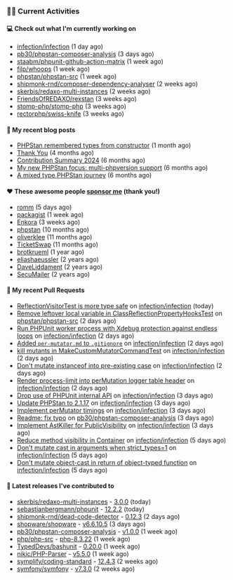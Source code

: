 ### 👨‍💻 Current Activities


#### 💻 Check out what I'm currently working on

- [infection/infection](https://github.com/infection/infection) (1 day ago)
- [pb30/phpstan-composer-analysis](https://github.com/pb30/phpstan-composer-analysis) (3 days ago)
- [staabm/phpunit-github-action-matrix](https://github.com/staabm/phpunit-github-action-matrix) (1 week ago)
- [filp/whoops](https://github.com/filp/whoops) (1 week ago)
- [phpstan/phpstan-src](https://github.com/phpstan/phpstan-src) (1 week ago)
- [shipmonk-rnd/composer-dependency-analyser](https://github.com/shipmonk-rnd/composer-dependency-analyser) (2 weeks ago)
- [skerbis/redaxo-multi-instances](https://github.com/skerbis/redaxo-multi-instances) (2 weeks ago)
- [FriendsOfREDAXO/rexstan](https://github.com/FriendsOfREDAXO/rexstan) (3 weeks ago)
- [stomp-php/stomp-php](https://github.com/stomp-php/stomp-php) (3 weeks ago)
- [rectorphp/swiss-knife](https://github.com/rectorphp/swiss-knife) (3 weeks ago)


#### 📜 My recent blog posts

- [PHPStan remembered types from constructor](https://staabm.github.io/2025/04/15/phpstan-remember-constructor-types.html) (1 month ago)
- [Thank You](https://staabm.github.io/2025/01/24/thank-you.html) (4 months ago)
- [Contribution Summary 2024](https://staabm.github.io/2024/12/11/contribution-summary-2024.html) (6 months ago)
- [My new PHPStan focus: multi-phpversion support](https://staabm.github.io/2024/11/28/phpstan-php-version-in-scope.html) (6 months ago)
- [A mixed type PHPStan journey](https://staabm.github.io/2024/11/26/phpstan-mixed-types.html) (6 months ago)


#### ❤️ These awesome people [sponsor me](https://github.com/sponsors/staabm) (thank you!)

- [romm](https://github.com/romm) (5 days ago)
- [packagist](https://github.com/packagist) (1 week ago)
- [Enkora](https://github.com/Enkora) (3 weeks ago)
- [phpstan](https://github.com/phpstan) (10 months ago)
- [oliverklee](https://github.com/oliverklee) (11 months ago)
- [TicketSwap](https://github.com/TicketSwap) (11 months ago)
- [brotkrueml](https://github.com/brotkrueml) (1 year ago)
- [eliashaeussler](https://github.com/eliashaeussler) (2 years ago)
- [DaveLiddament](https://github.com/DaveLiddament) (2 years ago)
- [SecuMailer](https://github.com/SecuMailer) (2 years ago)


#### 🔨 My recent Pull Requests

- [ReflectionVisitorTest is more type safe](https://github.com/infection/infection/pull/2190) on [infection/infection](https://github.com/infection/infection) (today)
- [Remove leftover local variable in ClassReflectionPropertyHooksTest](https://github.com/phpstan/phpstan-src/pull/4060) on [phpstan/phpstan-src](https://github.com/phpstan/phpstan-src) (2 days ago)
- [Run PHPUnit worker process with Xdebug protection against endless loops](https://github.com/infection/infection/pull/2180) on [infection/infection](https://github.com/infection/infection) (2 days ago)
- [Added `per-mutator.md` to `.gitignore`](https://github.com/infection/infection/pull/2179) on [infection/infection](https://github.com/infection/infection) (2 days ago)
- [kill mutants in MakeCustomMutatorCommandTest](https://github.com/infection/infection/pull/2177) on [infection/infection](https://github.com/infection/infection) (2 days ago)
- [Don&#39;t mutate instanceof into pre-existing case](https://github.com/infection/infection/pull/2176) on [infection/infection](https://github.com/infection/infection) (2 days ago)
- [Render process-limit into perMutation logger table header](https://github.com/infection/infection/pull/2175) on [infection/infection](https://github.com/infection/infection) (2 days ago)
- [Drop use of PHPUnit internal API](https://github.com/infection/infection/pull/2167) on [infection/infection](https://github.com/infection/infection) (3 days ago)
- [Update PHPStan to 2.1.17](https://github.com/infection/infection/pull/2165) on [infection/infection](https://github.com/infection/infection) (3 days ago)
- [Implement perMutator timings](https://github.com/infection/infection/pull/2164) on [infection/infection](https://github.com/infection/infection) (3 days ago)
- [Readme: fix typo](https://github.com/pb30/phpstan-composer-analysis/pull/54) on [pb30/phpstan-composer-analysis](https://github.com/pb30/phpstan-composer-analysis) (3 days ago)
- [Implement AstKiller for PublicVisibility](https://github.com/infection/infection/pull/2163) on [infection/infection](https://github.com/infection/infection) (3 days ago)
- [Reduce method visibility in Container](https://github.com/infection/infection/pull/2155) on [infection/infection](https://github.com/infection/infection) (5 days ago)
- [Don&#39;t mutate cast in arguments when strict_types=1](https://github.com/infection/infection/pull/2154) on [infection/infection](https://github.com/infection/infection) (5 days ago)
- [Don&#39;t mutate object-cast in return of object-typed function](https://github.com/infection/infection/pull/2152) on [infection/infection](https://github.com/infection/infection) (5 days ago)


#### 🔭 Latest releases I've contributed to

- [skerbis/redaxo-multi-instances](https://github.com/skerbis/redaxo-multi-instances) - [3.0.0](https://github.com/skerbis/redaxo-multi-instances/releases/tag/3.0.0) (today)
- [sebastianbergmann/phpunit](https://github.com/sebastianbergmann/phpunit) - [12.2.2](https://github.com/sebastianbergmann/phpunit/releases/tag/12.2.2) (today)
- [shipmonk-rnd/dead-code-detector](https://github.com/shipmonk-rnd/dead-code-detector) - [0.12.3](https://github.com/shipmonk-rnd/dead-code-detector/releases/tag/0.12.3) (2 days ago)
- [shopware/shopware](https://github.com/shopware/shopware) - [v6.6.10.5](https://github.com/shopware/shopware/releases/tag/v6.6.10.5) (3 days ago)
- [pb30/phpstan-composer-analysis](https://github.com/pb30/phpstan-composer-analysis) - [v1.0.0](https://github.com/pb30/phpstan-composer-analysis/releases/tag/v1.0.0) (1 week ago)
- [php/php-src](https://github.com/php/php-src) - [php-8.3.22](https://github.com/php/php-src/releases/tag/php-8.3.22) (1 week ago)
- [TypedDevs/bashunit](https://github.com/TypedDevs/bashunit) - [0.20.0](https://github.com/TypedDevs/bashunit/releases/tag/0.20.0) (1 week ago)
- [nikic/PHP-Parser](https://github.com/nikic/PHP-Parser) - [v5.5.0](https://github.com/nikic/PHP-Parser/releases/tag/v5.5.0) (1 week ago)
- [symplify/coding-standard](https://github.com/symplify/coding-standard) - [12.4.3](https://github.com/symplify/coding-standard/releases/tag/12.4.3) (2 weeks ago)
- [symfony/symfony](https://github.com/symfony/symfony) - [v7.3.0](https://github.com/symfony/symfony/releases/tag/v7.3.0) (2 weeks ago)
